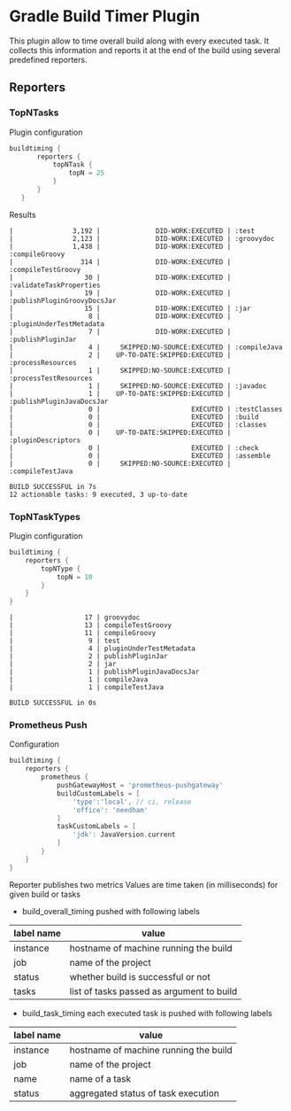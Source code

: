 # Gradle Build Timer Plugin

This plugin allow to time overall build along with every executed task. It collects this information and reports it at the end of the build using several predefined reporters.

## Reporters

### TopNTasks
Plugin configuration
```groovy
buildtiming {
       reporters {
           topNTask {
               topN = 25
           }
       }
   }
```

Results
```text
|               3,192 |              DID-WORK:EXECUTED | :test
|               2,123 |              DID-WORK:EXECUTED | :groovydoc
|               1,438 |              DID-WORK:EXECUTED | :compileGroovy
|                 314 |              DID-WORK:EXECUTED | :compileTestGroovy
|                  30 |              DID-WORK:EXECUTED | :validateTaskProperties
|                  19 |              DID-WORK:EXECUTED | :publishPluginGroovyDocsJar
|                  15 |              DID-WORK:EXECUTED | :jar
|                   8 |              DID-WORK:EXECUTED | :pluginUnderTestMetadata
|                   7 |              DID-WORK:EXECUTED | :publishPluginJar
|                   4 |     SKIPPED:NO-SOURCE:EXECUTED | :compileJava
|                   2 |    UP-TO-DATE:SKIPPED:EXECUTED | :processResources
|                   1 |     SKIPPED:NO-SOURCE:EXECUTED | :processTestResources
|                   1 |     SKIPPED:NO-SOURCE:EXECUTED | :javadoc
|                   1 |    UP-TO-DATE:SKIPPED:EXECUTED | :publishPluginJavaDocsJar
|                   0 |                       EXECUTED | :testClasses
|                   0 |                       EXECUTED | :build
|                   0 |                       EXECUTED | :classes
|                   0 |    UP-TO-DATE:SKIPPED:EXECUTED | :pluginDescriptors
|                   0 |                       EXECUTED | :check
|                   0 |                       EXECUTED | :assemble
|                   0 |     SKIPPED:NO-SOURCE:EXECUTED | :compileTestJava

BUILD SUCCESSFUL in 7s
12 actionable tasks: 9 executed, 3 up-to-date

``` 
### TopNTaskTypes
Plugin configuration
```groovy
buildtiming {
    reporters {
        topNType {
            topN = 10
        }
    }
}
```

```text
|                  17 | groovydoc
|                  13 | compileTestGroovy
|                  11 | compileGroovy
|                   9 | test
|                   4 | pluginUnderTestMetadata
|                   2 | publishPluginJar
|                   2 | jar
|                   1 | publishPluginJavaDocsJar
|                   1 | compileJava
|                   1 | compileTestJava

BUILD SUCCESSFUL in 0s

```
### Prometheus Push
Configuration
```groovy
buildtiming {
    reporters {
        prometheus {
            pushGatewayHost = 'prometheus-pushgateway'
            buildCustomLabels = [
                'type':'local', // ci, release
                'office': 'needham'
            ]
            taskCustomLabels = [
                'jdk': JavaVersion.current
            ]
        }
    }
}
```
Reporter publishes two metrics
Values are time taken (in milliseconds) for given build or tasks

* build_overall_timing pushed with following labels

label name | value
---------- | -----
instance | hostname of machine running the build
job | name of the project
status | whether build is successful or not
tasks | list of tasks passed as argument to build

* build_task_timing each executed task is pushed with following labels

label name | value
---------- | -----
instance | hostname of machine running the build
job | name of the project
name | name of a task
status | aggregated status of task execution